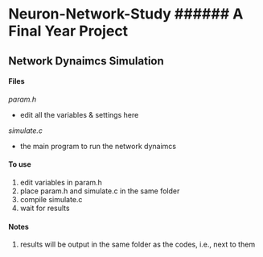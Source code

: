 # Neuron-Network-Study ###### A Final Year Project

## **Network Dynaimcs Simulation**

#### Files

_param.h_
- edit all the variables & settings here

_simulate.c_
- the main program to run the network dynaimcs

#### To use
1. edit variables in param.h
2. place param.h and simulate.c in the same folder
3. compile simulate.c
4. wait for results

#### Notes
1. results will be output in the same folder as the codes, i.e., next to them
